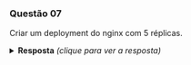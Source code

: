 ### Questão 07

Criar um deployment do nginx com 5 réplicas.

<details> 
  <summary><b>Resposta</b> <em>(clique para ver a resposta)</em></summary>

```bash
kubectl create deployment meu-deployment --image=nginx --replicas=5 --dry-run=client -o yaml > meu-deployment.yaml

kubectl create -f meu-deployment.yaml
```

O arquivo meu-deployment.yaml foi versionado para facilitar o entendimento.

</details>